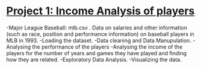 # [Project 1: Income Analysis of players](https://github.com/lathapriya17/Lathapriya-Portfolio)
-Major League Baseball: mlb.csv . Data on salaries and other information (such as race, position and performance information) on baseball players in MLB in 1993.
-Loading the dataset.
-Data cleaning and Data Manupulation.
-Analysing the performance of the players
-Analysing the income of the  players for the number of years and games they have played and finding how they are related.
-Exploratory Data Analysis.
-Visualizing the data.
